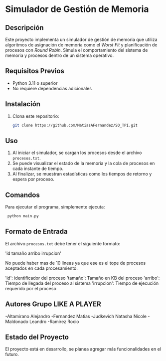 # Simulador de Gestión de Memoria

## Descripción
Este proyecto implementa un simulador de gestión de memoria que utiliza algoritmos de asignación de memoria como el *Worst Fit* y planificación de procesos con *Round Robin*. Simula el comportamiento del sistema de memoria y procesos dentro de un sistema operativo.

## Requisitos Previos
- Python 3.11 o superior
- No requiere dependencias adicionales

## Instalación
1. Clona este repositorio:
   ```bash
   git clone https://github.com/MatiasAFernandez/SO_TPI.git
   ```

## Uso
1. Al iniciar el simulador, se cargan los procesos desde el archivo `procesos.txt`.
2. Se puede visualizar el estado de la memoria y la cola de procesos en cada instante de tiempo.
3. Al finalizar, se muestran estadísticas como los tiempos de retorno y espera por proceso.

## Comandos
Para ejecutar el programa, simplemente ejecuta:
```bash
 python main.py
```
## Formato de Entrada
El archivo `procesos.txt` debe tener el siguiente formato:

'id tamaño arribo irrupcion'

No puede haber mas de 10 lineas ya que ese es el tope de procesos aceptados en cada procesamiento.

'id': identificador del proceso
'tamaño': Tamaño en KB del proceso 
'arribo': Tiempo de llegada del proceso al sistema
'irrupcion': Tiempo de ejecución requerido por el proceso

## Autores Grupo LIKE A PLAYER
-Altamirano Alejandro
-Fernandez Matias
-Judkevich Natasha Nicole
-Maldonado Leandro
-Ramirez Rocio

## Estado del Proyecto
El proyecto está en desarrollo, se planea agregar más funcionalidades en el futuro.

